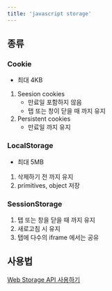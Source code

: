 ```yaml
---
title: 'javascript storage'
---
```


## 종류

### Cookie

-   최대 4KB

1. Seesion cookies
    - 만료일 포함하지 않음
    - 탭 또는 창이 닫을 때 까지 유지
2. Persistent cookies
    - 만료일 까지 유지

### LocalStorage

-   최대 5MB

1. 삭제하기 전 까지 유지
2. primitives, object 저장

### SessionStorage

1. 탭 또는 창을 닫을 때 까지 유지
2. 새로고침 시 유지
3. 탭에 다수의 iframe 에서는 공유

## 사용법

[Web Storage API 사용하기](https://developer.mozilla.org/ko/docs/Web/API/Web_Storage_API/Using_the_Web_Storage_API)
